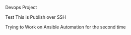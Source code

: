 Devops Project

Test 
 This is Publish over SSH

Trying to Work on Ansible Automation for the second time